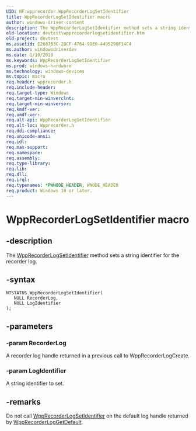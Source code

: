 ```yaml
---
UID: NF:wpprecorder.WppRecorderLogSetIdentifier
title: WppRecorderLogSetIdentifier macro
author: windows-driver-content
description: The WppRecorderLogSetIdentifier method sets a string identifier for the recorder log.
old-location: devtest\wpprecorderlogsetidentifier.htm
old-project: devtest
ms.assetid: E2687B3C-2BCF-4764-99E0-4495296F14C4
ms.author: windowsdriverdev
ms.date: 1/10/2018
ms.keywords: WppRecorderLogSetIdentifier
ms.prod: windows-hardware
ms.technology: windows-devices
ms.topic: macro
req.header: wpprecorder.h
req.include-header: 
req.target-type: Windows
req.target-min-winverclnt: 
req.target-min-winversvr: 
req.kmdf-ver: 
req.umdf-ver: 
req.alt-api: WppRecorderLogSetIdentifier
req.alt-loc: Wpprecorder.h
req.ddi-compliance: 
req.unicode-ansi: 
req.idl: 
req.max-support: 
req.namespace: 
req.assembly: 
req.type-library: 
req.lib: 
req.dll: 
req.irql: 
req.typenames: *PWNODE_HEADER, WNODE_HEADER
req.product: Windows 10 or later.
---
```


# WppRecorderLogSetIdentifier macro



## -description
The <a href="..\wpprecorder\nf-wpprecorder-wpprecorderlogsetidentifier.md">WppRecorderLogSetIdentifier</a> method sets a string identifier for the recorder log.



## -syntax

````
NTSTATUS WppRecorderLogSetIdentifier(
   NULL RecorderLog,
   NULL LogIdentifier
);
````


## -parameters

### -param RecorderLog 

A recorder log handle returned in a previous call to WppRecorderLogCreate.


### -param LogIdentifier 

A string identifier to set.


## -remarks
Do not call <a href="..\wpprecorder\nf-wpprecorder-wpprecorderlogsetidentifier.md">WppRecorderLogSetIdentifier</a> on the default log handle returned by <a href="https://msdn.microsoft.com/library/windows/hardware/dn895240">WppRecorderLogGetDefault</a>.</p>